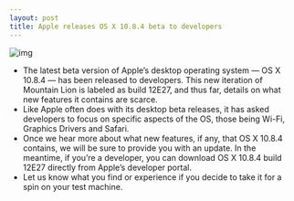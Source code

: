 ```yaml
---
layout: post
title: Apple releases OS X 10.8.4 beta to developers
---
```

![img](http://media.idownloadblog.com/wp-content/uploads/2012/02/OS-X-Mountain-Lion.jpg)
* The latest beta version of Apple’s desktop operating system — OS X 10.8.4 — has been released to developers. This new iteration of Mountain Lion is labeled as build 12E27, and thus far, details on what new features it contains are scarce.
* Like Apple often does with its desktop beta releases, it has asked developers to focus on specific aspects of the OS, those being Wi-Fi, Graphics Drivers and Safari.
* Once we hear more about what new features, if any, that OS X 10.8.4 contains, we will be sure to provide you with an update. In the meantime, if you’re a developer, you can download OS X 10.8.4 build 12E27 directly from Apple’s developer portal.
* Let us know what you find or experience if you decide to take it for a spin on your test machine.

